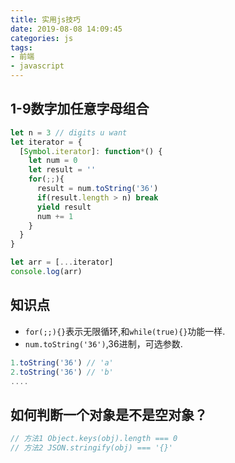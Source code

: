 ```yaml
---
title: 实用js技巧
date: 2019-08-08 14:09:45
categories: js
tags:
- 前端
- javascript
---
```


## 1-9数字加任意字母组合
```js
let n = 3 // digits u want
let iterator = {
  [Symbol.iterator]: function*() {
    let num = 0
    let result = ''
    for(;;){
      result = num.toString('36')
      if(result.length > n) break
      yield result
      num += 1
    }
  }
}

let arr = [...iterator]
console.log(arr)
```

## 知识点
* <code>for(;;){}</code>表示无限循环,和<code>while(true){}</code>功能一样.
* <code>num.toString('36')</code>,36进制，可选参数.
```js
1.toString('36') // 'a'
2.toString('36') // 'b'
....
```

## 如何判断一个对象是不是空对象？
```js
// 方法1 Object.keys(obj).length === 0
// 方法2 JSON.stringify(obj) === '{}'
```
